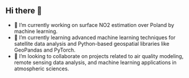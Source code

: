## Hi there 👋

- 🔭 I’m currently working on surface NO2 estimation over Poland by machine learning.
- 🌱 I’m currently learning advanced machine learning techniques for satellite data analysis and Python-based geospatial libraries like GeoPandas and PyTorch.
- 👯 I’m looking to collaborate on projects related to air quality modeling, remote sensing data analysis, and machine learning applications in atmospheric sciences.


<!--
**Mekusgood/mekusgood** is a ✨ _special_ ✨ repository because its `README.md` (this file) appears on your GitHub profile.

Here are some ideas to get you started:

- 🔭 I’m currently working on ...
- 🌱 I’m currently learning ...
- 👯 I’m looking to collaborate on ...
- 🤔 I’m looking for help with ...
- 💬 Ask me about ...
- 📫 How to reach me: ...
- 😄 Pronouns: ...
- ⚡ Fun fact: ...
-->
